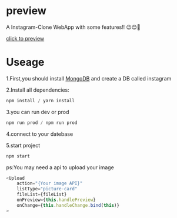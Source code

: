 # preview
A Instagram-Clone WebApp with some  features!! 😉😊📸

[click to preview](http://ovqcrw9cu.bkt.clouddn.com/Fqjf-AmPQeZoF8NH8NCyct3-hvky)

# Useage
1.First,you should install [MongoDB](https://docs.mongodb.com/manual/reference/command/) and create a DB called instagram

2.Install all dependencies:
```js
npm install / yarn install
```
3.you can run dev or prod
```js
npm run prod / npm run prod
```
4.connect to your datebase

5.start project
```js
npm start
```

ps:You may need a api to upload your image
```js
<Upload
    action="{Your image API}"
    listType="picture-card"
    fileList={fileList}
    onPreview={this.handlePreview}
    onChange={this.handleChange.bind(this)}
>
```
